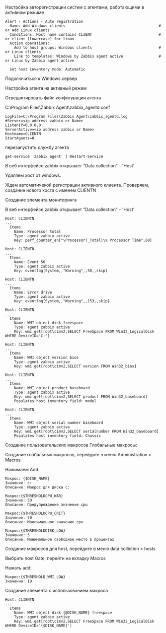 

Настройка авторегистрации систем с агентами, работающими в активном режиме

```
Alert - Actions - Auto registration 
  Name: Add Windows clients                                          # or Add Linux clients
  Conditions: Host name contains CLIENT                              # or client (lowercase) for linux
  Action operations: 
    Add to host groups: Windows clients                              # or Linux clients
    Link to templates: Windows by Zabbix agent active                # or Linux by Zabbix agent active
                 
  Set host inventory mode: Automatic
```
Подключиться к Windows сервер

Настройка агента на активный режим

Отредактировать файл конфигурации агента 

C:\Program Files\Zabbix Agent\zabbix_agentd.conf

```
LogFile=C:\Program Files\Zabbix Agent\zabbix_agentd.log
#Server=<ip address zabbix or Name>
ListenIP=0.0.0.0
ServerActive=<ip address zabbix or Name>
Hostname=CLIENTN
StartAgents=0
```
перезапустить службу агента

```
get-service 'zabbix agent' | Restart-Service
```
В веб интерфейсе zabbix открывает "Data collection" - 'Host'


Удаляем хост от windows.

Ждем автоматичекой регистрации активного клиента.
Проверяем, создание нового хоста с именем CLIENTN

Создание элемента мониторинга 

В веб интерфейсе zabbix открывает "Data collection" - 'Host'

```
Host: CLIENTN
...
  Items
    Name: Processor total
    Type: agent zabbix active
    Key: perf_counter_en["\Processor(_Total)\% Processor Time",60]
```
```
Host: CLIENTN
...
  Items
    Name: Event 50 
    Type: agent zabbix active
    Key: eventlog[System,,"Warning",,50,,skip]
```
```
Host: CLIENTN
...
  Items
    Name: Error drive
    Type: agent zabbix active
    Key: eventlog[System,,"Warning",,153,,skip]
```
```
Host: CLIENTN
...
  Items
    Name: WMI object disk freespace
    Type: agent zabbix active
    Key: wmi.get[root\cimv2,SELECT FreeSpace FROM Win32_LogicalDisk WHERE DeviceID='C:']

```
```
Host: CLIENTN
...
  Items
    Name: WMI object version bios
    Type: agent zabbix active
    Key: wmi.get[root\cimv2,SELECT version FROM Win32_bios]

```
```
Host: CLIENTN
...
  Items
    Name: WMI object product baseboard
    Type: agent zabbix active
    Key: wmi.get[root\cimv2,SELECT product FROM Win32_baseboard]
    Populates host inventory field: model
```
```
Host: CLIENTN
...
  Items
    Name: WMI object serial number baseboard
    Type: agent zabbix active
    Key: wmi.get[root\cimv2,SELECT serialnumber FROM Win32_baseboard]
    Populates host inventory field: Chassis
```

Создание пользовательских макросов
Глобальные макросы: 

Создание глобальных макросов, перейдите в меню Administration >  Macros 

Нажимаем Add
```
Макрос: {$DISK_NAME}
Значение: c:
Описание: Макрос для диска с:
```
```
Макрос:{$THRESHOLDCPU_WAR} 
Значение: 50
Описание: Предупреждение значение cpu
```
```
Макрос:{$THRESHOLDCPU_CRIT} 
Значение: 70
Описание: Максимальное значение cpu
```
```
Макрос:{$THRESHOLDDISK_LOW} 
Значение: 5
Описание: Минимальное свободное место в процентах
```
Создание макросов для host, перейдите в меню data colliction >  hosts

Выбрать host Gate, перейти на вкладку Macros

Нажать add:
```
Макрос:{$THRESHOLD_WMI_LOW} 
Значение: 10
```

Создание элемента с использованием макроса 
```
Host: CLIENTN
...
  Items
    Name: WMI object disk {@DISK_NAME} freespace
    Type: agent zabbix active
    Key: wmi.get[root\cimv2,SELECT FreeSpace FROM Win32_LogicalDisk WHERE DeviceID='{$DISK_NAME}']

```
